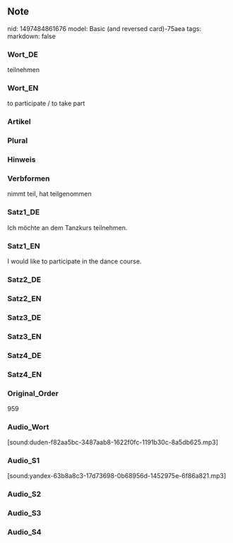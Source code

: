 ## Note
nid: 1497484861676
model: Basic (and reversed card)-75aea
tags: 
markdown: false

### Wort_DE
teilnehmen

### Wort_EN
to participate / to take part

### Artikel


### Plural


### Hinweis


### Verbformen
nimmt teil, hat teilgenommen

### Satz1_DE
Ich möchte an dem Tanzkurs teilnehmen.

### Satz1_EN
I would like to participate in the dance course.

### Satz2_DE


### Satz2_EN


### Satz3_DE


### Satz3_EN


### Satz4_DE


### Satz4_EN


### Original_Order
959

### Audio_Wort
[sound:duden-f82aa5bc-3487aab8-1622f0fc-1191b30c-8a5db625.mp3]

### Audio_S1
[sound:yandex-63b8a8c3-17d73698-0b68956d-1452975e-6f86a821.mp3]

### Audio_S2


### Audio_S3


### Audio_S4

